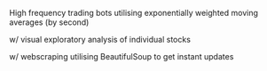 High frequency trading bots utilising exponentially weighted moving averages (by second) 

w/ visual exploratory analysis of individual stocks

w/ webscraping utilising BeautifulSoup to get instant updates
